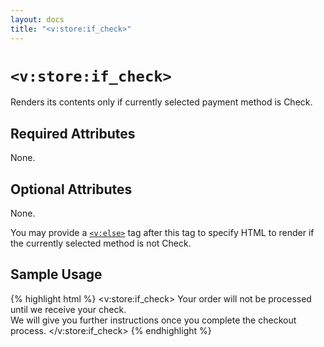 ```yaml
---
layout: docs
title: "<v:store:if_check>"
---
```


# `<v:store:if_check>`

Renders its contents only if currently selected payment method is Check.

## Required Attributes

None.

## Optional Attributes

None.

You may provide a [`<v:else>`](/v_else/) tag after this tag to specify
HTML to render if the currently selected method is not Check.

## Sample Usage

{% highlight html %}
<v:store:if_check>
 Your order will not be processed until we receive your check.  
 We will give you further instructions once you complete the checkout process.
</v:store:if_check>
{% endhighlight %}
